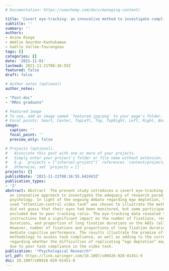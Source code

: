 ```yaml
---
# Documentation: https://wowchemy.com/docs/managing-content/

title: 'Covert eye-tracking: an innovative method to investigate compliance with instructions'
subtitle: ''
summary: ''
authors:
- Anine Riege
- Amélie Gourdon-Kanhukamwe
- Gaëlle Vallée-Tourangeau
tags: []
categories: []
date: '2021-11-01'
lastmod: 2021-11-21T08:16:55Z
featured: false
draft: false

# Author notes (optional)
author_notes:

- "Post-doc"
- "MRes graduate"

# Featured image
# To use, add an image named `featured.jpg/png` to your page's folder.
# Focal points: Smart, Center, TopLeft, Top, TopRight, Left, Right, BottomLeft, Bottom, BottomRight.
image:
  caption: ''
  focal_point: ''
  preview_only: false

# Projects (optional).
#   Associate this post with one or more of your projects.
#   Simply enter your project's folder or file name without extension.
#   E.g. `projects = ["internal-project"]` references `content/project/deep-learning/index.md`.
#   Otherwise, set `projects = []`.
projects: []
publishDate: '2021-11-21T08:16:55.642443Z'
publication_types:
- '2'
abstract: Abstract  The present study introduces a covert eye-tracking procedure as
  an innovative approach to investigate the adequacy of research paradigms used in
  psychology. In light of the ongoing debate regarding ego depletion, the frequently
  used “attention-control video task” was chosen to illustrate the method. Most participants
  did not guess that their eyes had been monitored, but some participants had to be
  excluded due to poor tracking ratio. The eye-tracking data revealed that the attention-control
  instructions had a significant impact on the number of fixations, revisits, fixation
  durations, and proportion of long fixation durations on the AOIs (all BF 10 textgreater 18.2).
  However, number of fixations and proportions of long fixation durations did not
  mediate cognitive performance. The results illustrate the promise of covert eye-tracking
  methodology to assess task compliance, as well as adding to the current discussion
  regarding whether the difficulties of replicating “ego depletion” may be in part
  due to poor task compliance in the video task.
publication: '*Psychological Research*'
url_pdf: https://link.springer.com/10.1007/s00426-020-01451-9
doi: 10.1007/s00426-020-01451-9
---
```

